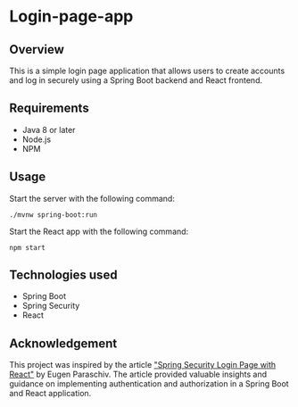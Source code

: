 # Login-page-app
## Overview
This is a simple login page application that allows users to create accounts and log in securely using a Spring Boot backend and React frontend.
## Requirements
* Java 8 or later
* Node.js
* NPM
## Usage
Start the server with the following command:
~~~console
./mvnw spring-boot:run
~~~
Start the React app with the following command:
~~~console
npm start
~~~
## Technologies used
* Spring Boot
* Spring Security
* React

## Acknowledgement
This project was inspired by the article ["Spring Security Login Page with React"](https://www.baeldung.com/spring-security-login-react)
by Eugen Paraschiv. The article provided valuable insights and guidance on implementing authentication and authorization in a Spring Boot 
and React application.